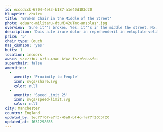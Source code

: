 ```yaml
---
id: ecccdccb-6704-4e23-b187-a1e40d103d20
blueprint: chairs
title: 'Broken Chair in the Middle of the Street'
photo: eduard-militaru-dtuM342uTmc-unsplash.jpg
overview: 'Sure it''s broken. Yes, it''s in the middle the street. No, you can''t move it. But gosh darn if it isn''t cheap!'
description: 'Duis aute irure dolor in reprehenderit in voluptate velit esse cillum dolore eu fugiat nulla pariatur. Excepteur sint occaecat cupidatat non proident, sunt in culpa qui officia deserunt mollit anim id est laborum.'
price: '5'
chair_type: Couch
has_cushion: 'yes'
butts: 1
location: indoors
owner: 9ec77f07-a7f3-49a8-bf4c-fa77f2665f20
superchair: false
amenities:
  -
    amenity: 'Proximity to People'
    icon: svgs/share.svg
    color: null
  -
    amenity: 'Speed Limit 25'
    icon: svgs/speed-limit.svg
    color: null
city: Manchester
country: England
updated_by: 9ec77f07-a7f3-49a8-bf4c-fa77f2665f20
updated_at: 1631298665
---
```


